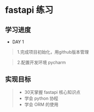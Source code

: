 # fastapi 练习

## 学习进度
- DAY 1 
> 1.完成项目初始化，用github版本管理

> 2.配置开发环境 pycharm


## 实现目标
> - 30天掌握 fastapi 核心知识点
> - 学会 python 协程
> - 学会 ORM 的使用

